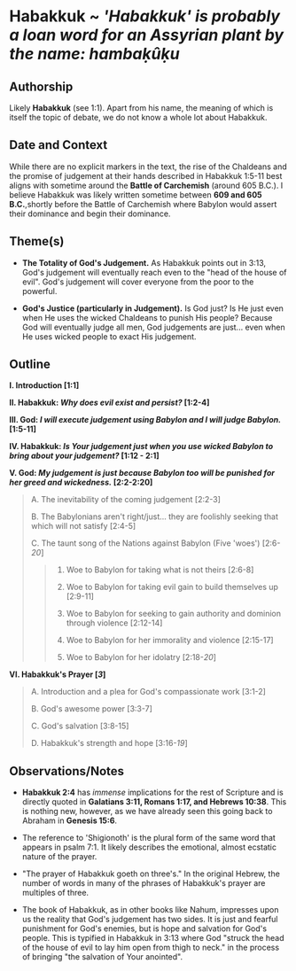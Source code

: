 # Habakkuk ~ *'Habakkuk' is probably a loan word for an Assyrian plant by the name: hambaḳûḳu*


## Authorship
Likely **Habakkuk** (see 1:1).  Apart from his name, the meaning of which is itself the topic of debate, we do not know a whole lot about Habakkuk.


## Date and Context
While there are no explicit markers in the text, the rise of the Chaldeans and the promise of judgement at their hands described in Habakkuk 1:5-11 best aligns with sometime around the **Battle of Carchemish** (around 605 B.C.).  I believe Habakkuk was likely written sometime between **609 and 605 B.C.**,shortly before the Battle of Carchemish where Babylon would assert their dominance and begin their dominance.


## Theme(s)
- **The Totality of God's Judgement.**  As Habakkuk points out in 3:13, God's judgement will eventually reach even to the "head of the house of evil".  God's judgement will cover everyone from the poor to the powerful.

- **God's Justice (particularly in Judgement).**  Is God just?  Is He just even when He uses the wicked Chaldeans to punish His people?  Because God will eventually judge all men, God judgements are just... even when He uses wicked people to exact His judgement.


## Outline
**I. Introduction  [1:1]**

**II. Habakkuk: *Why does evil exist and persist?*  [1:2-4]**

**III. God: *I will execute judgement using Babylon and I will judge Babylon.*  [1:5-11]**

**IV. Habakkuk: *Is Your judgement just when you use wicked Babylon to bring about your judgement?*  [1:12 - 2:1]**

**V. God: *My judgement is just because Babylon too will be punished for her greed and wickedness.*  [2:2-2:20]**

  > A. The inevitability of the coming judgement [2:2-3]
  > 
  > B. The Babylonians aren't right/just... they are foolishly seeking that which will not satisfy  [2:4-5]
  > 
  > C. The taunt song of the Nations against Babylon (Five 'woes')  [2:6-*20*]
  > 
  > > 1. Woe to Babylon for taking what is not theirs  [2:6-8]
  > > 
  > > 2. Woe to Babylon for taking evil gain to build themselves up  [2:9-11]
  > > 
  > > 3. Woe to Babylon for seeking to gain authority and dominion through violence  [2:12-14]
  > > 
  > > 4. Woe to Babylon for her immorality and violence  [2:15-17]
  > > 
  > > 5. Woe to Babylon for her idolatry  [2:18-*20*]

**VI. Habakkuk's Prayer [*3*]**

  > A. Introduction and a plea for God's compassionate work  [3:1-2]
  > 
  > B. God's awesome power  [3:3-7]
  > 
  > C. God's salvation  [3:8-15]
  > 
  > D. Habakkuk's strength and hope  [3:16-*19*]


## Observations/Notes
  - **Habakkuk 2:4** has *immense* implications for the rest of Scripture and is directly quoted in **Galatians 3:11, Romans 1:17, and Hebrews 10:38**.  This is nothing new, however, as we have already seen this going back to Abraham in **Genesis 15:6**.

  - The reference to 'Shigionoth' is the plural form of the same word that appears in psalm 7:1.  It likely describes the emotional, almost ecstatic nature of the prayer.

  - "The prayer of Habakkuk goeth on three's."  In the original Hebrew, the number of words in many of the phrases of Habakkuk's prayer are multiples of three.

  - The book of Habakkuk, as in other books like Nahum, impresses upon us the reality that God's judgement has two sides.  It is just and fearful punishment for God's enemies, but is hope and salvation for God's people.  This is typified in Habakkuk in 3:13 where God "struck the head of the house of evil to lay him open from thigh to neck." in the process of bringing "the salvation of Your anointed".
